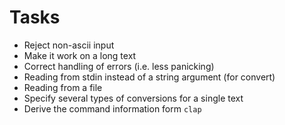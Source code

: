 # Tasks
* Reject non-ascii input
* Make it work on a long text
* Correct handling of errors (i.e. less panicking)
* Reading from stdin instead of a string argument (for convert)
* Reading from a file
* Specify several types of conversions for a single text
* Derive the command information form `clap`
